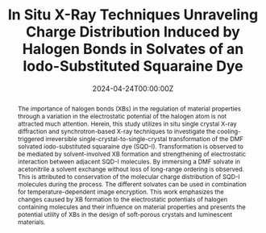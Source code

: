 ---
title: 'In Situ X-Ray Techniques Unraveling Charge Distribution Induced by Halogen Bonds in Solvates of an Iodo-Substituted Squaraine Dye'

# Authors
# If you created a profile for a user (e.g. the default `admin` user), write the username (folder name) here
# and it will be replaced with their full name and linked to their profile.
authors:
  - Xiaoyu Ye
  - Jonathan Gutenthaler-Tietze
  - Ruoxuan Wu
  - Guomin Xia*
  - Shidang Xu*
  - Bin Liu*
  - Yi-Hung Chen*
  - Konstantin Karaghiosoff

# # Author notes (optional)
# author_notes:
#   - ''
#   - ''
#   - ''
#   - 'Corresponding author'
#   - 'Corresponding author'
#   - 'Corresponding author'
#   - 'Corresponding author'
#   - ''

date: '2024-04-24T00:00:00Z'
doi: '10.1002/advs.202400661'

# Schedule page publish date (NOT publication's date).
publishDate: '2024-06-03T00:00:00Z'

# Publication type.
# Accepts a single type but formatted as a YAML list (for Hugo requirements).
# Enter a publication type from the CSL standard.
publication_types: ['article-journal']

# Publication name and optional abbreviated publication name.
publication: In *Advanced Science*
publication_short: In *Adv. Sci.*

abstract: The importance of halogen bonds (XBs) in the regulation of material properties through a variation in the electrostatic potential of the halogen atom is not attracted much attention. Herein, this study utilizes in situ single crystal X-ray diffraction and synchrotron-based X-ray techniques to investigate the cooling-triggered irreversible single-crystal-to-single-crystal transformation of the DMF solvated iodo-substituted squaraine dye (SQD-I). Transformation is observed to be mediated by solvent-involved XB formation and strengthening of electrostatic interaction between adjacent SQD-I molecules. By immersing a DMF solvate in acetonitrile a solvent exchange without loss of long-range ordering is observed. This is attributed to conservation of the molecular charge distribution of SQD-I molecules during the process. The different solvates can be used in combination for temperature-dependent image encryption. This work emphasizes the changes caused by XB formation to the electrostatic potentials of halogen containing molecules and their influence on material properties and presents the potential utility of XBs in the design of soft-porous crystals and luminescent materials.

# Summary. An optional shortened abstract.
summary: The importance of halogen bonds (XBs) in the regulation of material properties through a variation in the electrostatic potential of the halogen atom is not attracted much attention. Herein, this study utilizes in situ single crystal X-ray diffraction and synchrotron-based X-ray techniques to investigate the cooling-triggered irreversible single-crystal-to-single-crystal transformation of the DMF solvated iodo-substituted squaraine dye (SQD-I). Transformation is observed to be mediated by solvent-involved XB formation and strengthening of electrostatic interaction between adjacent SQD-I molecules. By immersing a DMF solvate in acetonitrile a solvent exchange without loss of long-range ordering is observed. This is attributed to conservation of the molecular charge distribution of SQD-I molecules during the process. The different solvates can be used in combination for temperature-dependent image encryption. This work emphasizes the changes caused by XB formation to the electrostatic potentials of halogen containing molecules and their influence on material properties and presents the potential utility of XBs in the design of soft-porous crystals and luminescent materials.
tags: []

# Display this page in the Featured widget?
featured: true

# Custom links (uncomment lines below)
# links:
# - name: Custom Link
#   url: http://example.org

url_pdf: 'https://onlinelibrary.wiley.com/doi/epdf/10.1002/advs.202400661'
url_code: ''
url_dataset: ''
url_poster: ''
url_project: ''
url_slides: ''
url_source: ''
url_video: ''

# Featured image
# To use, add an image named `featured.jpg/png` to your page's folder.
# image:
#   caption: 'Image credit: [**Unsplash**](https://unsplash.com/photos/pLCdAaMFLTE)'
#   focal_point: ''
#   preview_only: false
---